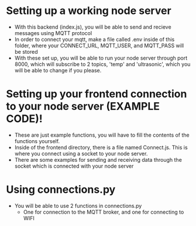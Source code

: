 
# Setting up a working node server

- With this backend (index.js), you will be able to send and recieve messages using MQTT protocol
- In order to connect your mqtt, make a file called .env inside of this folder, where your CONNECT_URL, MQTT_USER, and MQTT_PASS will be stored
- With these set up, you will be able to run your node server through port 8000, which will subscribe to 2 topics, 'temp' and 'ultrasonic', which you will be able to change if you please.


# Setting up your frontend connection to your node server (EXAMPLE CODE)!

- These are just example functions, you will have to fill the contents of the functions yourself.
- Inside of the frontend directory, there is a file named Connect.js. This is where you connect using a socket to your node server.
- There are some examples for sending and receiving data through the socket which is connected with your node server


# Using connections.py

- You will be able to use 2 functions in connections.py
    - One for connection to the MQTT broker, and one for connecting to WIFI